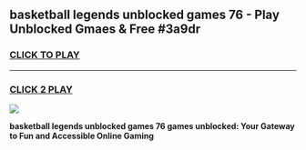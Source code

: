 
## basketball legends unblocked games 76 - Play Unblocked Gmaes & Free #3a9dr
<h3>
<a href="https://premium.freeplayer.one?title=basketball_legends_unblocked_games_76&ref=01M">CLICK TO PLAY</a></h3>
<hr>

<h3>
<a href="https://premium.freeplayer.one?title=basketball_legends_unblocked_games_76&ref=01M">CLICK 2 PLAY</a>
  
</h3>

<a href="https://premium.freeplayer.one?title=basketball_legends_unblocked_games_76&ref=01M"><img src="https://clearcache.store/games.png"></a>


**basketball legends unblocked games 76 games unblocked: Your Gateway to Fun and Accessible Online Gaming**
